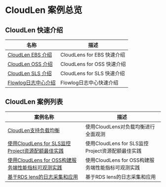 # CloudLen 案例总览

## CloudLen 快速介绍
| 名称 | 描述 |
| -- | -- |
| [CloudLen EBS 介绍](./ebsintro.md) | CloudLens for EBS 快速介绍 |
| [CloudLen OSS 介绍](./ossintro.md) | CloudLens for OSS 快速介绍 |
| [CloudLen SLS 介绍](./slslenintro.md) | CloudLens for SLS 快速介绍 |
| [Flowlog日志中心介绍](./flowlogintro.md) | Flowlog日志中心快速介绍 |


## CloudLen 案例列表

| 案例名称 | 描述 |
| -- | -- |
| [CloudLen支持负载均衡](./slb.md) | 使用CloudLens对负载均衡进行全面观测 |
| [使用CloudLens for SLS监控Project资源配额最佳实践](./slsquota.md) | 使用CloudLens for SLS监控Project资源配额最佳实践 |
| [使用CloudLens for OSS构建服务端性能指标可观测实践](./ossaccess.md) | 使用CloudLens for OSS构建服务端性能指标可观测实践 |
| [基于RDS lens的日志采集和应用](./rds.md) | 基于RDS lens的日志采集和应用 |